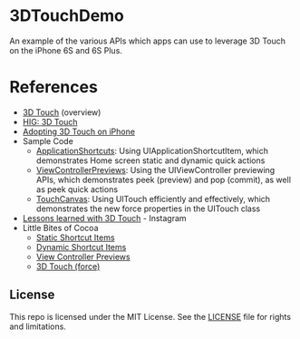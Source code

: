 # 3DTouchDemo

An example of the various APIs which apps can use to leverage 3D Touch on the iPhone 6S and 6S Plus.

# References

* [3D Touch](https://developer.apple.com/ios/3d-touch/) (overview)
* [HIG: 3D Touch](https://developer.apple.com/library/prerelease/ios/documentation/UserExperience/Conceptual/MobileHIG/3DTouch.html#//apple_ref/doc/uid/TP40006556-CH71)
* [Adopting 3D Touch on iPhone](https://developer.apple.com/library/prerelease/ios/documentation/UserExperience/Conceptual/Adopting3DTouchOniPhone/)
* Sample Code
  * [ApplicationShortcuts](https://developer.apple.com/library/prerelease/ios/samplecode/ApplicationShortcuts/Introduction/Intro.html#//apple_ref/doc/uid/TP40016545): Using UIApplicationShortcutItem, which demonstrates Home screen static and dynamic quick actions
  * [ViewControllerPreviews](https://developer.apple.com/library/prerelease/ios/samplecode/ViewControllerPreviews/Introduction/Intro.html#//apple_ref/doc/uid/TP40016546): Using the UIViewController previewing APIs, which demonstrates peek (preview) and pop (commit), as well as peek quick actions
  * [TouchCanvas](https://developer.apple.com/library/prerelease/ios/samplecode/TouchCanvas/Introduction/Intro.html#//apple_ref/doc/uid/TP40016561): Using UITouch efficiently and effectively, which demonstrates the new force properties in the UITouch class
* [Lessons learned with 3D Touch](http://engineering.instagram.com/posts/465414923641286/lessons-learned-with-3D-touch) - Instagram
* Little Bites of Cocoa
  * [Static Shortcut Items](https://littlebitesofcocoa.com/79)
  * [Dynamic Shortcut Items](https://littlebitesofcocoa.com/88)
  * [View Controller Previews](https://littlebitesofcocoa.com/80)
  * [3D Touch (force)](https://littlebitesofcocoa.com/95)

## License

This repo is licensed under the MIT License. See the [LICENSE](LICENSE.md) file for rights and limitations.
